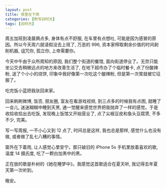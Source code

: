 ```yaml
---
layout: post
title: 夜里在下雨
categories: [默写旧时光]
tags: [旧时光]
---
```


周五加班到凌晨俩点多, 身体有点不舒服, 在车里有点想吐, 可能是因为感冒的原因。所以今天周六就请假没去上班了, 万恶的 996, 资本家榨取剩余价值的时间剥削机器, 诅咒你, 孤立你, 上帝需要你。

今天中午由于众所周知的原因, 我们整个街道的餐馆, 面向街道停业了。无奈只能坐公交去稍微远点的地方来改善生活了, 在地下超市办了个临时餐卡, 点了份酸辣粉, 送了个小小的烧饼, 印象中我好像第一次吃这个酸辣粉, 但是第一次胃就被它征服了。

吃完饭小蓝把我驮回来家。

回来刷刷微博, 饭否, 朋友圈, 室友在看游戏视频, 到三点多的时候我有点困, 就睡了一会儿, 迷迷糊糊中睡到天黑, 通一觉醒来感觉世界把我抛弃了一样的感觉。于是收拾收拾出去吃饭, 发现晚上饭馆又开始营业了, 点了尖椒豆皮和鱼头豆腐煲, 不多不少, 完美。

写一写周报, 一不小心又到 12 点了, 时间总是这样, 我也总是那样, 感觉什么也没有做, 或者做了乱七八糟的事情。

窗外在下着雨, 让人感觉心里安宁。那只破旧的 iPhone 5s 手机里放着喜欢的歌, 温度 14 摄氏度, 吃了一颗白加黑中的黑。

正在放的歌是朴树的《她在睡梦中》。我感觉这首歌适合在夏天听, 我记得去年夏天第一次听到。

晚安。

